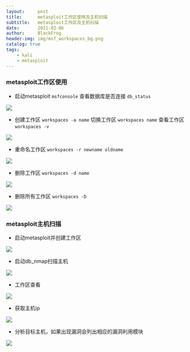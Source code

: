 ```yaml
---
layout:     post
title:      metasploit工作区使用及主机扫描
subtitle:   metasploit工作区及主机扫描
date:       2021-03-06
author:     BlackFrog
header-img: img/msf_workspaces_bg.png
catalog: true
tags:
    - kali
    - metasploit
---
```


### metasploit工作区使用

- 启动metasploit `msfconsole` 查看数据库是否连接 `db_status`

![](http://blackfrog.top/img/msf_workspaces_1.png)


- 创建工作区 `workspaces -a name` 切换工作区 `workspaces name` 查看工作区 `workspaces -v`

![](http://blackfrog.top/img/msf_workspaces_2.png) 


- 重命名工作区 `workspaces -r newname oldname`

![](http://blackfrog.top/img/msf_workspaces_3.png)


- 删除工作区  `workspaces -d name`   

![](http://blackfrog.top/img/msf_workspaces_4.png)


- 删除所有工作区  `workspaces -D` 

![](http://blackfrog.top/img/msf_workspaces_5.png)

### metasploit主机扫描

- 启动metasploit并创建工作区

![](http://blackfrog.top/img/msf_workspaces_6.png)

- 启动db_nmap扫描主机

![](http://blackfrog.top/img/msf_workspaces_7.png)

- 工作区查看

![](http://blackfrog.top/img/msf_workspaces_8.png)

- 获取主机ip

![](http://blackfrog.top/img/msf_workspaces_9.png)

- 分析目标主机，如果出现漏洞会列出相应的漏洞利用模块

![](http://blackfrog.top/img/msf_workspaces_10.png)

